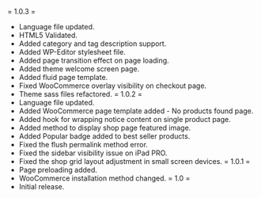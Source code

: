 = 1.0.3 =
* Language file updated.
* HTML5 Validated.
* Added category and tag description support.
* Added WP-Editor stylesheet file.
* Added page transition effect on page loading.
* Added theme welcome screen page.
* Added fluid page template.
* Fixed WooCommerce overlay visibility on checkout page.
* Theme sass files refactored.
= 1.0.2 =
* Language file updated.
* Added WooCommerce page template added - No products found page.
* Added hook for wrapping notice content on single product page.
* Added method to display shop page featured image.
* Added Popular badge added to best seller products.
* Fixed the flush permalink method error.
* Fixed the sidebar visibility issue on iPad PRO.
* Fixed the shop grid layout adjustment in small screen devices.
= 1.0.1 =
* Page preloading added.
* WooCommerce installation method changed.
= 1.0 =
* Initial release.